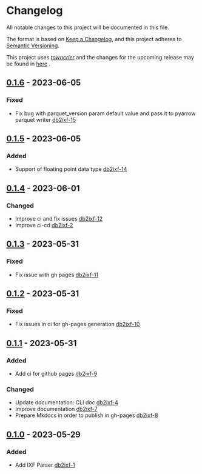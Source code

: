 # Changelog

All notable changes to this project will be documented in this file.

The format is based on [Keep a Changelog](https://keepachangelog.com/en/1.0.0/),
and this project adheres
to [Semantic Versioning](https://semver.org/spec/v2.0.0.html).

This project uses [*towncrier*](https://towncrier.readthedocs.io/) and the
changes for the upcoming release may be found
in [here](https://github.com/ismailhammounou/db2ixf/tree/main/resources/changelog)
.

<!-- release notes start -->
## [0.1.6](https://github.com/ismailhammounou/db2ixf/tree/0.1.6) - 2023-06-05


### Fixed

- Fix bug with parquet_version param default value and pass it to pyarrow parquet writer [db2ixf-15](https://github.com/ismailhammounou/db2ixf/issues/15)


## [0.1.5](https://github.com/ismailhammounou/db2ixf/tree/0.1.5) - 2023-06-05

### Added

- Support of floating point data
  type [db2ixf-14](https://github.com/ismailhammounou/db2ixf/issues/14)

## [0.1.4](https://github.com/ismailhammounou/db2ixf/tree/0.1.4) - 2023-06-01

### Changed

- Improve ci and fix
  issues [db2ixf-12](https://github.com/ismailhammounou/db2ixf/issues/12)
- Improve ci-cd [db2ixf-2](https://github.com/ismailhammounou/db2ixf/issues/2)

## [0.1.3](https://github.com/ismailhammounou/db2ixf/tree/0.1.3) - 2023-05-31

### Fixed

- Fix issue with gh pages
  [db2ixf-11](https://github.com/ismailhammounou/db2ixf/issues/11)

## [0.1.2](https://github.com/ismailhammounou/db2ixf/tree/0.1.2) - 2023-05-31

### Fixed

- Fix issues in ci for gh-pages
  generation [db2ixf-10](https://github.com/ismailhammounou/db2ixf/issues/10)

## [0.1.1](https://github.com/ismailhammounou/db2ixf/tree/0.1.1) - 2023-05-31

### Added

- Add ci for github
  pages [db2ixf-9](https://github.com/ismailhammounou/db2ixf/issues/9)

### Changed

- Update documentation: CLI
  doc [db2ixf-4](https://github.com/ismailhammounou/db2ixf/issues/4)
- Improve
  documentation [db2ixf-7](https://github.com/ismailhammounou/db2ixf/issues/7)
- Prepare Mkdocs in order to publish in
  gh-pages [db2ixf-8](https://github.com/ismailhammounou/db2ixf/issues/8)

## [0.1.0](https://github.com/ismailhammounou/db2ixf/tree/0.1.0) - 2023-05-29

### Added

- Add IXF Parser [db2ixf-1](https://github.com/ismailhammounou/db2ixf/issues/1)
